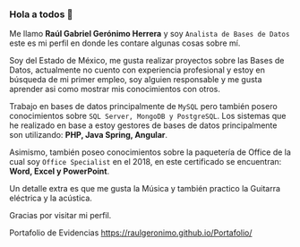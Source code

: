 ### Hola a todos 👋
Me llamo **Raúl Gabriel Gerónimo Herrera** y soy `Analista de Bases de Datos` este es mi perfil en donde les contare algunas cosas sobre mí.

Soy del Estado de México, me gusta realizar proyectos sobre las Bases de Datos, actualmente no cuento con experiencia profesional y estoy en búsqueda de mi primer empleo, soy alguien responsable y me gusta aprender asi como mostrar mis conocimientos con otros.

Trabajo en bases de datos principalmente de `MySQL` pero también posero conocimientos sobre `SQL Server, MongoDB y PostgreSQL`. Los sistemas que he realizado en base a estoy gestores de bases de datos principalmente son utilizando: **PHP, Java Spring, Angular**.

Asimismo, también poseo conocimientos sobre la paquetería de Office de la cual soy `Office Specialist` en el 2018, en este certificado se encuentran: **Word, Excel y PowerPoint**.

Un detalle extra es que me gusta la Música y también practico la Guitarra eléctrica y la acústica.

Gracias por visitar mi perfil.

Portafolio de Evidencias
https://raulgeronimo.github.io/Portafolio/
